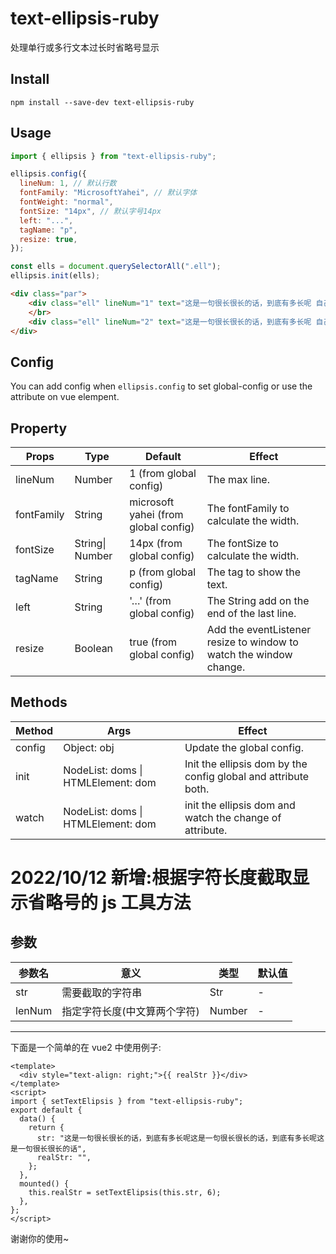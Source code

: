# text-ellipsis-ruby

处理单行或多行文本过长时省略号显示

## Install

```
npm install --save-dev text-ellipsis-ruby
```

## Usage

```js
import { ellipsis } from "text-ellipsis-ruby";

ellipsis.config({
  lineNum: 1, // 默认行数
  fontFamily: "MicrosoftYahei", // 默认字体
  fontWeight: "normal",
  fontSize: "14px", // 默认字号14px
  left: "...",
  tagName: "p",
  resize: true,
});

const ells = document.querySelectorAll(".ell");
ellipsis.init(ells);
```

```html
<div class="par">
    <div class="ell" lineNum="1" text="这是一句很长很长的话，到底有多长呢 自己感受一下 够长了吧 还没感受到？那再感受下这是一句很长很长的话，到底有多长呢 自己感受一下 够长了吧 还没感受到？那再感受下这是一句很长很长的话，到底有多长呢 自己感受一下 够长了吧 还没感受到？那再感受下"></div>
    </br>
    <div class="ell" lineNum="2" text="这是一句很长很长的话，到底有多长呢 自己感受一下 够长了吧 还没感受到？那再感受下这是一句很长很长的话，到底有多长呢 自己感受一下 够长了吧 还没感受到？那再感受下这是一句很长很长的话，到底有多长呢 自己感受一下 够长了吧 还没感受到？那再感受下这是一句很长很长的话，到底有多长呢 自己感受一下 够长了吧 还没感受到？那再感受下"></div>
</div>
```

## Config

You can add config when `ellipsis.config` to set global-config or use the attribute on vue elempent.

## Property

| Props      | Type            | Default                              | Effect                                                             |
| ---------- | --------------- | ------------------------------------ | ------------------------------------------------------------------ |
| lineNum    | Number          | 1 (from global config)               | The max line.                                                      |
| fontFamily | String          | microsoft yahei (from global config) | The fontFamily to calculate the width.                             |
| fontSize   | String\| Number | 14px (from global config)            | The fontSize to calculate the width.                               |
| tagName    | String          | p (from global config)               | The tag to show the text.                                          |
| left       | String          | '…' (from global config)             | The String add on the end of the last line.                        |
| resize     | Boolean         | true (from global config)            | Add the eventListener resize to window to watch the window change. |

## Methods

| Method | Args                               | Effect                                                         |
| ------ | ---------------------------------- | -------------------------------------------------------------- |
| config | Object: obj                        | Update the global config.                                      |
| init   | NodeList: doms \| HTMLElement: dom | Init the ellipsis dom by the config global and attribute both. |
| watch  | NodeList: doms \| HTMLElement: dom | init the ellipsis dom and watch the change of attribute.       |

# 2022/10/12 新增:根据字符长度截取显示省略号的 js 工具方法

## 参数

| 参数名 | 意义                         | 类型   | 默认值 |
| ------ | ---------------------------- | ------ | ------ |
| str    | 需要截取的字符串             | Str    | -      |
| lenNum | 指定字符长度(中文算两个字符) | Number | -      |

---

下面是一个简单的在 vue2 中使用例子:

```vue
<template>
  <div style="text-align: right;">{{ realStr }}</div>
</template>
<script>
import { setTextElipsis } from "text-ellipsis-ruby";
export default {
  data() {
    return {
      str: "这是一句很长很长的话，到底有多长呢这是一句很长很长的话，到底有多长呢这是一句很长很长的话",
      realStr: "",
    };
  },
  mounted() {
    this.realStr = setTextElipsis(this.str, 6);
  },
};
</script>
```

谢谢你的使用~
